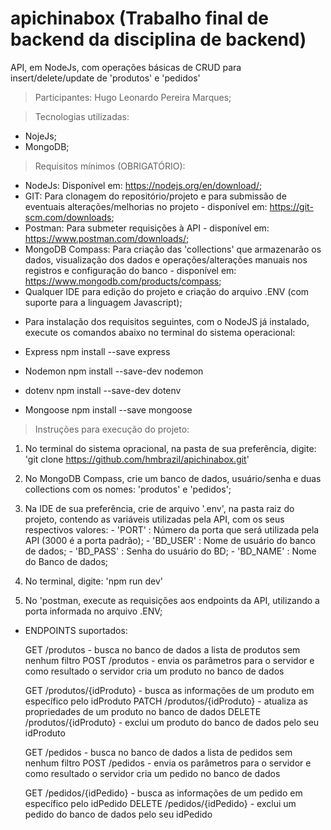 # apichinabox (Trabalho final de backend da disciplina de backend)
  API, em NodeJs, com operações básicas de CRUD para insert/delete/update de 'produtos' e 'pedidos'

> Participantes:
    Hugo Leonardo Pereira Marques;

> Tecnologias utilizadas:
  - NojeJs;
  - MongoDB;

> Requisitos mínimos (OBRIGATÓRIO):
  - NodeJs:           Disponível em: https://nodejs.org/en/download/;
  - GIT:              Para clonagem do repositório/projeto e para submissão de eventuais alterações/melhorias no projeto - disponível em: https://git-scm.com/downloads;
  - Postman:          Para submeter requisições à API - disponível em: https://www.postman.com/downloads/;
  - MongoDB Compass:  Para criação das 'collections' que armazenarão os dados, visualização dos dados e operações/alterações manuais nos registros e configuração do banco - disponível em: https://www.mongodb.com/products/compass;
  - Qualquer IDE para edição do projeto e criação do arquivo .ENV (com suporte para a linguagem Javascript);

  * Para instalação dos requisitos seguintes, com o NodeJS já instalado, execute os comandos abaixo no terminal do sistema operacional:

  - Express
    npm install --save express
  
  - Nodemon
    npm install --save-dev nodemon
        
  - dotenv
    npm install --save-dev dotenv
  
  - Mongoose
    npm install --save mongoose    

> Instruções para execução do projeto:

  1. No terminal do sistema opracional, na pasta de sua preferência, digite: 'git clone https://github.com/hmbrazil/apichinabox.git'

  2. No MongoDB Compass, crie um banco de dados, usuário/senha e duas collections com os nomes: 'produtos' e 'pedidos';
  
  2. Na IDE de sua preferência, crie de arquivo '.env', na pasta raiz do projeto, contendo as variáveis utilizadas pela API, com os seus respectivos valores:
    - 'PORT'    : Número da porta que será utilizada pela API (3000 é a porta padrão);
    - 'BD_USER' : Nome de usuário do banco de dados;
    - 'BD_PASS' : Senha do usuário do BD;
    - 'BD_NAME' : Nome do Banco de dados;

  3. No terminal, digite: 'npm run dev'
  
  4. No 'postman, execute as requisições aos endpoints da API, utilizando a porta informada no arquivo .ENV;
  
  - ENDPOINTS suportados:

    GET /produtos - busca no banco de dados a lista de produtos sem nenhum filtro
    POST /produtos - envia os parâmetros para o servidor e como resultado o servidor cria um produto no banco de dados


    GET /produtos/{idProduto} - busca as informações de um produto em específico pelo idProduto
    PATCH /produtos/{idProduto} - atualiza as propriedades de um produto no banco de dados
    DELETE /produtos/{idProduto} - exclui um produto do banco de dados pelo seu idProduto


    GET /pedidos - busca no banco de dados a lista de pedidos sem nenhum filtro
    POST /pedidos - envia os parâmetros para o servidor e como resultado o servidor cria um pedido no banco de dados


    GET /pedidos/{idPedido} - busca as informações de um pedido em específico pelo idPedido
    DELETE /pedidos/{idPedido} - exclui um pedido do banco de dados pelo seu idPedido
 
